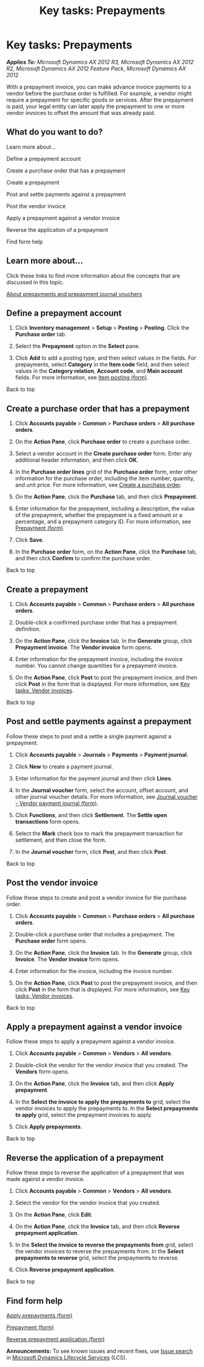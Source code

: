 ﻿---
title: 'Key tasks: Prepayments'
TOCTitle: 'Key tasks: Prepayments'
ms:assetid: 047ed3e2-c3a7-4e7e-bc9e-9a8ce6ec6f11
ms:mtpsurl: https://technet.microsoft.com/en-us/library/Hh242104(v=AX.60)
ms:contentKeyID: 36055947
ms.date: 04/18/2014
mtps_version: v=AX.60
f1_keywords:
- advance
- cancel prepayment
- create prepayment
- partial prepayment
- post prepayment
- prepayment
- reverse prepayment
- settle prepayment
- vendor advance
- prepayments
---

# Key tasks: Prepayments 


_**Applies To:** Microsoft Dynamics AX 2012 R3, Microsoft Dynamics AX 2012 R2, Microsoft Dynamics AX 2012 Feature Pack, Microsoft Dynamics AX 2012_

With a prepayment invoice, you can make advance invoice payments to a vendor before the purchase order is fulfilled. For example, a vendor might require a prepayment for specific goods or services. After the prepayment is paid, your legal entity can later apply the prepayment to one or more vendor invoices to offset the amount that was already paid.

## What do you want to do?

Learn more about...

Define a prepayment account

Create a purchase order that has a prepayment

Create a prepayment

Post and settle payments against a prepayment

Post the vendor invoice

Apply a prepayment against a vendor invoice

Reverse the application of a prepayment

Find form help

## Learn more about...

Click these links to find more information about the concepts that are discussed in this topic.

[About prepayments and prepayment journal vouchers](about-prepayments-and-prepayment-journal-vouchers.md)

## Define a prepayment account

1.  Click **Inventory management** \> **Setup** \> **Posting** \> **Posting**. Click the **Purchase order** tab.

2.  Select the **Prepayment** option in the **Select** pane.

3.  Click **Add** to add a posting type, and then select values in the fields. For prepayments, select **Category** in the **Item code** field, and then select values in the **Category relation**, **Account code**, and **Main account** fields. For more information, see [Item posting (form)](https://technet.microsoft.com/en-us/library/aa589971\(v=ax.60\)).

Back to top

## Create a purchase order that has a prepayment

1.  Click **Accounts payable** \> **Common** \> **Purchase orders** \> **All purchase orders**.

2.  On the **Action Pane**, click **Purchase order** to create a purchase order.

3.  Select a vendor account in the **Create purchase order** form. Enter any additional header information, and then click **OK**.

4.  In the **Purchase order lines** grid of the **Purchase order** form, enter other information for the purchase order, including the item number, quantity, and unit price. For more information, see [Create a purchase order](create-a-purchase-order.md).

5.  On the **Action Pane**, click the **Purchase** tab, and then click **Prepayment**.

6.  Enter information for the prepayment, including a description, the value of the prepayment, whether the prepayment is a fixed amount or a percentage, and a prepayment category ID. For more information, see [Prepayment (form)](https://technet.microsoft.com/en-us/library/hh227657\(v=ax.60\)).

7.  Click **Save**.

8.  In the **Purchase order** form, on the **Action Pane**, click the **Purchase** tab, and then click **Confirm** to confirm the purchase order.

Back to top

## Create a prepayment

1.  Click **Accounts payable** \> **Common** \> **Purchase orders** \> **All purchase orders**.

2.  Double-click a confirmed purchase order that has a prepayment definition.

3.  On the **Action Pane**, click the **Invoice** tab. In the **Generate** group, click **Prepayment invoice**. The **Vendor invoice** form opens.

4.  Enter information for the prepayment invoice, including the invoice number. You cannot change quantities for a prepayment invoice.

5.  On the **Action Pane**, click **Post** to post the prepayment invoice, and then click **Post** in the form that is displayed. For more information, see [Key tasks: Vendor invoices](key-tasks-vendor-invoices.md).

Back to top

## Post and settle payments against a prepayment

Follow these steps to post and a settle a single payment against a prepayment.

1.  Click **Accounts payable** \> **Journals** \> **Payments** \> **Payment journal**.

2.  Click **New** to create a payment journal.

3.  Enter information for the payment journal and then click **Lines**.

4.  In the **Journal voucher** form, select the account, offset account, and other journal voucher details. For more information, see [Journal voucher - Vendor payment journal (form)](https://technet.microsoft.com/en-us/library/aa599011\(v=ax.60\)).

5.  Click **Functions**, and then click **Settlement**. The **Settle open transactions** form opens.

6.  Select the **Mark** check box to mark the prepayment transaction for settlement, and then close the form.

7.  In the **Journal voucher** form, click **Post**, and then click **Post**.

Back to top

## Post the vendor invoice

Follow these steps to create and post a vendor invoice for the purchase order.

1.  Click **Accounts payable** \> **Common** \> **Purchase orders** \> **All purchase orders**.

2.  Double-click a purchase order that includes a prepayment. The **Purchase order** form opens.

3.  On the **Action Pane**, click the **Invoice** tab. In the **Generate** group, click **Invoice**. The **Vendor invoice** form opens.

4.  Enter information for the invoice, including the invoice number.

5.  On the **Action Pane**, click **Post** to post the prepayment invoice, and then click **Post** in the form that is displayed. For more information, see [Key tasks: Vendor invoices](key-tasks-vendor-invoices.md).

Back to top

## Apply a prepayment against a vendor invoice

Follow these steps to apply a prepayment against a vendor invoice.

1.  Click **Accounts payable** \> **Common** \> **Vendors** \> **All vendors**.

2.  Double-click the vendor for the vendor invoice that you created. The **Vendors** form opens.

3.  On the **Action Pane**, click the **Invoice** tab, and then click **Apply prepayment**.

4.  In the **Select the invoice to apply the prepayments to** grid, select the vendor invoices to apply the prepayments to. In the **Select prepayments to apply** grid, select the prepayment invoices to apply.

5.  Click **Apply prepayments**.

Back to top

## Reverse the application of a prepayment

Follow these steps to reverse the application of a prepayment that was made against a vendor invoice.

1.  Click **Accounts payable** \> **Common** \> **Vendors** \> **All vendors**.

2.  Select the vendor for the vendor invoice that you created.

3.  On the **Action Pane**, click **Edit**.

4.  On the **Action Pane**, click the **Invoice** tab, and then click **Reverse prepayment application**.

5.  In the **Select the invoice to reverse the prepayments from** grid, select the vendor invoices to reverse the prepayments from. In the **Select prepayments to reverse** grid, select the prepayments to reverse.

6.  Click **Reverse prepayment application**.

Back to top

## Find form help

[Apply prepayments (form)](https://technet.microsoft.com/en-us/library/hh242745\(v=ax.60\))

[Prepayment (form)](https://technet.microsoft.com/en-us/library/hh227657\(v=ax.60\))

[Reverse prepayment application (form)](https://technet.microsoft.com/en-us/library/hh209022\(v=ax.60\))

  
**Announcements:** To see known issues and recent fixes, use [Issue search](http://go.microsoft.com/fwlink/?linkid=389258) in [Microsoft Dynamics Lifecycle Services](http://go.microsoft.com/fwlink/?linkid=306505) (LCS).

